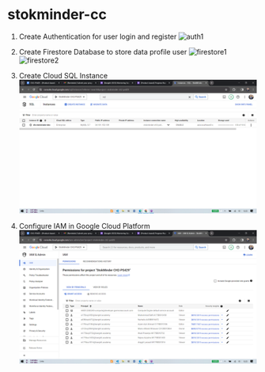 # stokminder-cc

1. Create Authentication for user login and register
   ![auth1](https://github.com/AlfandiMario/stokminder-cc/assets/109430623/099d9405-785d-4c3b-bfd3-e98a07c3a43f)

2. Create Firestore Database to store data profile user
   ![firestore1](https://github.com/AlfandiMario/stokminder-cc/assets/109430623/d4eec0d6-454c-4f78-9cf5-58c045923454)
   ![firestore2](https://github.com/AlfandiMario/stokminder-cc/assets/109430623/52a27ab4-a3d3-4099-a3c3-be7ffca3d110)

3. Create Cloud SQL Instance
   ![Cloud SQL](<assets/Screenshot%20(556).png?raw=true> "StokMinder Cloud SQL Instance")

4. Configure IAM in Google Cloud Platform
   ![Cloud IAM](<assets/Screenshot%20(555).png?raw=true> "StokMinder Cloud IAM")
